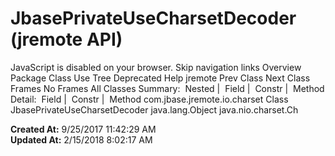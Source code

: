 # JbasePrivateUseCharsetDecoder (jremote   API)

JavaScript is disabled on your browser. Skip navigation links Overview Package Class Use Tree Deprecated Help jremote Prev Class Next Class Frames No Frames All Classes Summary:  Nested |  Field |  Constr |  Method Detail:  Field |  Constr |  Method com.jbase.jremote.io.charset Class JbasePrivateUseCharsetDecoder java.lang.Object java.nio.charset.Ch  

**Created At:** 9/25/2017 11:42:29 AM  
**Updated At:** 2/15/2018 8:02:17 AM  

